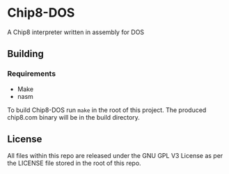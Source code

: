 # Chip8-DOS
A Chip8 interpreter written in assembly for DOS
## Building
### Requirements
* Make
* nasm

To build Chip8-DOS run `make` in the root of this project. The produced chip8.com binary will be in the build directory.
## License
All files within this repo are released under the GNU GPL V3 License as per the LICENSE file stored in the root of this repo.
